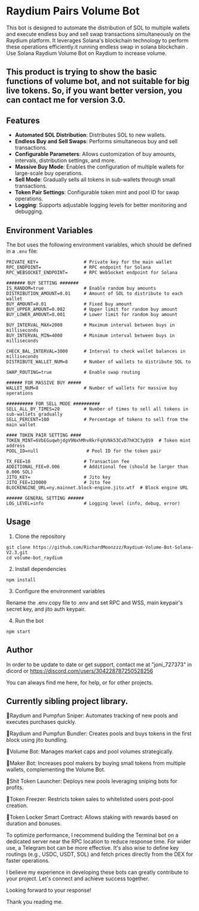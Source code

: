 # Raydium Pairs Volume Bot

This bot is designed to automate the distribution of SOL to multiple wallets and execute endless buy and sell swap transactions simultaneously on the Raydium platform. It leverages Solana's blockchain technology to perform these operations efficiently.it running endless swap in solana blockchain . Use Solana Raydium Volume Bot on Raydium to increase volume.

## This product is trying to show the basic functions of volume bot, and not suitable for big live tokens. So, if you want better version, you can contact me for version 3.0.

## Features

- **Automated SOL Distribution**: Distributes SOL to new wallets.
- **Endless Buy and Sell Swaps**: Performs simultaneous buy and sell transactions.
- **Configurable Parameters**: Allows customization of buy amounts, intervals, distribution settings, and more.
- **Massive Buy Mode**: Enables the configuration of multiple wallets for large-scale buy operations.
- **Sell Mode**: Gradually sells all tokens in sub-wallets through small transactions.
- **Token Pair Settings**: Configurable token mint and pool ID for swap operations.
- **Logging**: Supports adjustable logging levels for better monitoring and debugging.

## Environment Variables

The bot uses the following environment variables, which should be defined in a `.env` file:

```env
PRIVATE_KEY=                 # Private key for the main wallet
RPC_ENDPOINT=                # RPC endpoint for Solana
RPC_WEBSOCKET_ENDPOINT=      # RPC WebSocket endpoint for Solana

####### BUY SETTING #######
IS_RANDOM=true               # Enable random buy amounts
DISTRIBUTION_AMOUNT=0.01     # Amount of SOL to distribute to each wallet
BUY_AMOUNT=0.01              # Fixed buy amount
BUY_UPPER_AMOUNT=0.002       # Upper limit for random buy amount
BUY_LOWER_AMOUNT=0.001       # Lower limit for random buy amount

BUY_INTERVAL_MAX=2000        # Maximum interval between buys in milliseconds
BUY_INTERVAL_MIN=4000        # Minimum interval between buys in milliseconds

CHECK_BAL_INTERVAL=3000      # Interval to check wallet balances in milliseconds
DISTRIBUTE_WALLET_NUM=8      # Number of wallets to distribute SOL to

SWAP_ROUTING=true            # Enable swap routing

###### FOR MASSIVE BUY #####
WALLET_NUM=8                 # Number of wallets for massive buy operations

########## FOR SELL MODE ##########
SELL_ALL_BY_TIMES=20         # Number of times to sell all tokens in sub-wallets gradually
SELL_PERCENT=100             # Percentage of tokens to sell from the main wallet

#### TOKEN PAIR SETTING ####
TOKEN_MINT=6VbEGuqwhjdgV9NxhMhvRkrFqXVNk53CvD7hK3C3yQS9  # Token mint address
POOL_ID=null                  # Pool ID for the token pair

TX_FEE=10                    # Transaction fee
ADDITIONAL_FEE=0.006         # Additional fee (should be larger than 0.006 SOL)
JITO_KEY=                    # Jito key
JITO_FEE=120000              # Jito fee
BLOCKENGINE_URL=ny.mainnet.block-engine.jito.wtf  # Block engine URL

###### GENERAL SETTING ######
LOG_LEVEL=info               # Logging level (info, debug, error)
```

## Usage
1. Clone the repository
```
git clone https://github.com/RichardMoonzzz/Raydium-Volume-Bot-Solana-V2.3.git
cd volume-bot_raydium
```
2. Install dependencies
```
npm install
```
3. Configure the environment variables

Rename the .env.copy file to .env and set RPC and WSS, main keypair's secret key, and jito auth keypair.

4. Run the bot

```
npm start
```


## Author


In order to be update to date or get support, contact me at "joni_727373" in dicord or https://discord.com/users/304228787250528256


You can always find me here, for help, or for other projects.


## Currently sibling project library.



🌟Raydium and Pumpfun Sniper: Automates tracking of new pools and executes purchases quickly.

🌟Raydium and Pumpfun Bundler: Creates pools and buys tokens in the first block using jito bundling.

🌟Volume Bot: Manages market caps and pool volumes strategically.

🌟Maker Bot: Increases pool makers by buying small tokens from multiple wallets, complementing the Volume Bot.

🌟Shit Token Launcher: Deploys new pools leveraging sniping bots for profits.

🌟Token Freezer: Restricts token sales to whitelisted users post-pool creation.

🌟Token Locker Smart Contract: Allows staking with rewards based on duration and bonuses.

To optimize performance, I recommend building the Terminal bot on a dedicated server near the RPC location to reduce response time. For wider use, a Telegram bot can be more effective. It's also wise to define key routings (e.g., USDC, USDT, SOL) and fetch prices directly from the DEX for faster operations.

I believe my experience in developing these bots can greatly contribute to your project. Let's connect and achieve success together.


Looking forward to your response!

Thank you reading me.
